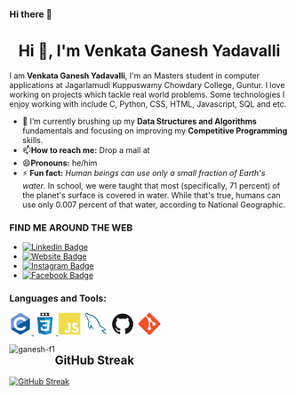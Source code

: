### Hi there 👋

<!--
**ganesh-f1/ganesh-f1** is a ✨ _special_ ✨ repository because its `README.md` (this file) appears on your GitHub profile.

Here are some ideas to get you started:

- 🔭 I’m currently working on ...
- 🌱 I’m currently learning ...
- 👯 I’m looking to collaborate on ...
- 🤔 I’m looking for help with ...
- 💬 Ask me about ...
- 📫 How to reach me: ...
- 😄 Pronouns: ...
- ⚡ Fun fact: ...
-->
<h1 align="center">Hi 👋, I'm Venkata Ganesh Yadavalli </h1>

  I am **Venkata Ganesh Yadavalli**, I'm an Masters student in computer applications at Jagarlamudi Kuppuswamy Chowdary College, Guntur. I love working on projects which tackle real world problems. Some technologies I enjoy working with include C, Python, CSS, HTML, Javascript, SQL and etc.

* 🌱 I’m currently  brushing up my **Data Structures and Algorithms** fundamentals and focusing on improving my **Competitive Programming** skills.
* 📫**How to reach me:** Drop a mail at 
* 😄**Pronouns:** he/him
*  ⚡ **Fun fact:**  *Human beings can use only a small fraction of Earth's water*. In school, we were taught that most (specifically, 71 percent) of the planet's surface is covered in water. While that's true, humans can use only 0.007 percent of that water, according to National Geographic.

### FIND ME AROUND THE WEB
* [![Linkedin Badge](https://img.shields.io/badge/-LinkedIn-0e76a8?style=flat-square&logo=Linkedin&logoColor=white)](https://www.linkedin.com/in/)
* [![Website Badge](https://img.shields.io/badge/Website-3b5998?style=flat-square&logo=google-chrome&logoColor=white)](https://)
* [![Instagram Badge](https://img.shields.io/badge/-Instagram-e4405f?style=flat-square&logo=Instagram&logoColor=white)](https://www.instagram.com/yadavallivenkatag/)
* [![Facebook Badge](https://img.shields.io/badge/-Facebook-0088cc?style=flat-square&logo=Facebook&logoColor=white)](https://www.facebook.com/yadavalli.venkataganesh)


<h3 align="left">Languages and Tools:</h3>
<p align="left">    <a href="https://www.cprogramming.com/" target="_blank" rel="noreferrer"> <img src="https://raw.githubusercontent.com/devicons/devicon/master/icons/c/c-original.svg" alt="c" width="40" height="40"/> </a>  <a href="https://www.w3schools.com/css/" target="_blank" rel="noreferrer"> <img src="https://raw.githubusercontent.com/devicons/devicon/master/icons/css3/css3-original-wordmark.svg" alt="css3" width="40" height="40"/> </a> 
  <img src="https://github.com/devicons/devicon/blob/master/icons/javascript/javascript-plain.svg" title="Boot" alt="Boot" width="40" height="40"/>&nbsp;
  <img src="https://github.com/devicons/devicon/blob/master/icons/mysql/mysql-plain.svg" title="Boot" alt="Boot" width="40" height="40"/>&nbsp;
  <img src="https://github.com/devicons/devicon/blob/master/icons/github/github-original.svg" title="Boot" alt="Boot" width="40" height="40"/>&nbsp;
  <img src="https://github.com/devicons/devicon/blob/master/icons/git/git-original.svg" title="Boot" alt="Boot" width="40" height="40"/>&nbsp;</p>
<p><img align="left" src="https://github-readme-stats.vercel.app/api/top-langs?username=ganesh-f1&show_icons=true&locale=en&layout=compact" alt="ganesh-f1" /></p>

## GitHub Streak
[![GitHub Streak](https://github-readme-streak-stats.herokuapp.com?user=ganesh-f1&theme=radical&border_radius=5.5)](https://github.com/ganesh-f1)

